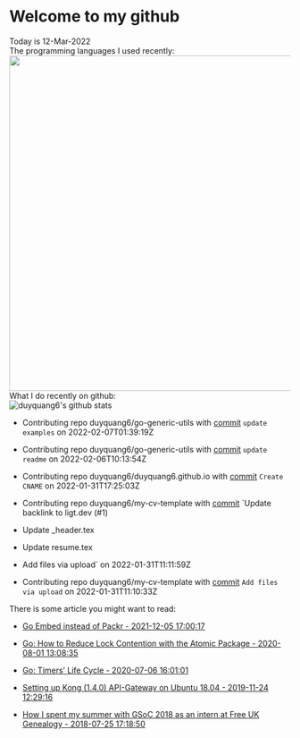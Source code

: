 # Welcome to my github 
Today is 12-Mar-2022\
The programming languages I used recently:\
<img src="https://wakatime.com/share/@duyquang6/fbe267a6-a29b-4a1a-b769-c566a361c376.svg" width="600">\
What I do recently on github:\
![duyquang6's github stats](https://github-readme-stats.vercel.app/api?username=duyquang6&layout=compact&hide=stars,prs,contribs,issues)

 - Contributing repo duyquang6/go-generic-utils with [commit](https://github.com/duyquang6/go-generic-utils/commit/fba503b4c2316b69c455925fcd4a2fb5dcd8d9c2) `update examples` on  2022-02-07T01:39:19Z

 - Contributing repo duyquang6/go-generic-utils with [commit](https://github.com/duyquang6/go-generic-utils/commit/d50460e3976fdf14f4c76dc91fdae9915b4d7bd0) `update readme` on  2022-02-06T10:13:54Z

 - Contributing repo duyquang6/duyquang6.github.io with [commit](https://github.com/duyquang6/duyquang6.github.io/commit/9e41f799387d4aac354e9ef735b0fc62deeb2d1e) `Create CNAME` on  2022-01-31T17:25:03Z

 - Contributing repo duyquang6/my-cv-template with [commit](https://github.com/duyquang6/my-cv-template/commit/88336030d73d7771d8e54c1d3dd69cc8bd06dd86) `Update backlink to ligt.dev (#1)

* Update _header.tex

* Update resume.tex

* Add files via upload` on  2022-01-31T11:11:59Z

 - Contributing repo duyquang6/my-cv-template with [commit](https://github.com/duyquang6/my-cv-template/commit/5fbfd83943064e3b4da01649e1e877d161e66dda) `Add files via upload` on  2022-01-31T11:10:33Z

There is some article you might want to read:

 - [Go Embed instead of Packr - 2021-12-05 17:00:17](https://sudarakayasindu.medium.com/go-embed-instead-of-packr-e1e0fa245091?source=rss-1a65837801e2------2)

 - [Go: How to Reduce Lock Contention with the Atomic Package - 2020-08-01 13:08:35](https://medium.com/a-journey-with-go/go-how-to-reduce-lock-contention-with-the-atomic-package-ba3b2664b549?source=rss-f26b90a8ca4b------2)

 - [Go: Timers’ Life Cycle - 2020-07-06 16:01:01](https://medium.com/a-journey-with-go/go-timers-life-cycle-403f3580093a?source=rss-f26b90a8ca4b------2)

 - [Setting up Kong (1.4.0) API-Gateway on Ubuntu 18.04 - 2019-11-24 12:29:16](https://sudarakayasindu.medium.com/setting-up-kong-1-4-0-api-gateway-on-ubuntu-18-04-a44d65166123?source=rss-1a65837801e2------2)

 - [How I spent my summer with GSoC 2018 as an intern at Free UK Genealogy - 2018-07-25 17:18:50](https://sudarakayasindu.medium.com/how-i-spent-my-summer-with-gsoc-2018-as-an-intern-of-free-uk-genealogy-245f7871a886?source=rss-1a65837801e2------2)

